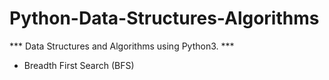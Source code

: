 # Python-Data-Structures-Algorithms

*** Data Structures and Algorithms using Python3. ***

- Breadth First Search (BFS)
